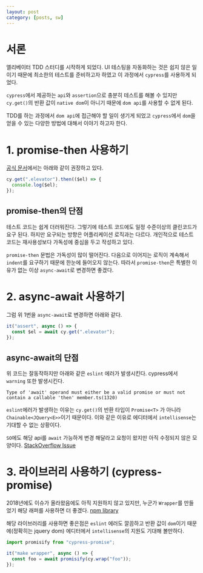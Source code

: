 ```yaml
---
layout: post
category: [posts, sw]
---
```


<!-- 어플리케이션 로직에서 `dom` 이 몇개 생성 되었는지 또 값이 제대로 들어 있는지 확인 하기 위해 `cy.get()` 을 호출하게 되는데 이때 반환 값이 `native dom`이 아니기 때문에 `dom api`를 사용할 수 없게 된다. -->

# 서론

엘리베이터 TDD 스터디를 시작하게 되었다. UI 테스팅을 자동화하는 것은 쉽지 않은 일이기 때문에 최소한의 테스트를 준비하고자 하였고 이 과정에서 `cypress`를 사용하게 되었다.

`cypress`에서 제공하는 `api`와 `assertion`으로 충분히 테스트를 해볼 수 있지만 `cy.get()`의 반환 값이 `native dom`이 아니기 때문에 `dom api`를 사용할 수 없게 된다.

TDD를 하는 과정에서 `dom api`에 접근해야 할 일이 생기게 되었고 `cypress`에서 `dom`을 얻을 수 있는 다양한 방법에 대해서 이야기 하고자 한다.

# 1. promise-then 사용하기

[공식 문서](https://docs.cypress.io/faq/questions/using-cypress-faq.html#How-do-I-get-the-native-DOM-reference-of-an-element-found-using-Cypress)에서는 아래와 같이 권장하고 있다.

```ts
cy.get(".elevator").then(($el) => {
  console.log($el);
});
```

## promise-then의 단점

테스트 코드는 쉽게 더러워진다. 그렇기에 테스트 코드에도 일정 수준이상의 클린코드가 요구 된다. 하지만 요구되는 방향은 어플리케이션 로직과는 다르다. 개인적으로 테스트코드는 재사용성보다 가독성에 중심을 두고 작성하고 있다.

`promise-then` 문법은 가독성이 많이 떨어진다. 다음으로 이어지는 로직이 계속해서 `indent`를 요구하기 때문에 한눈에 들어오지 않는다. 따라서 `promise-then`은 특별한 이유가 없는 이상 `async-await`로 변경하면 좋겠다.

# 2. async-await 사용하기

그럼 위 1번을 `async-await`로 변경하면 아래와 같다.

```ts
it("assert", async () => {
  const $el = await cy.get(".elevator");
});
```

## async-await의 단점

위 코드는 잘동작하지만 아래와 같은 `eslint` 에러가 발생시킨다. cypress에서 `warning` 또한 발생시킨다.

```text
Type of 'await' operand must either be a valid promise or must not contain a callable 'then' member.ts(1320)
```

`eslint`에러가 발생하는 이유는 `cy.get()`의 반환 타입이 `Promise<T>` 가 아니라 `Chainable<JQuery<E>>`이기 때문이다. 이와 같은 이유로 에디터에서 `intellisense`는 기대할 수 없는 상황이다.

`SO`에도 해당 api를 `await` 가능하게 변경 해달라고 요청이 왔지만 아직 수정되지 않은 모양이다. [StackOverflow Issue](https://github.com/cypress-io/cypress/issues/1417)

# 3. 라이브러리 사용하기 (cypress-promise)

2018년에도 이슈가 올라왔음에도 아직 지원하지 않고 있지만, 누군가 `Wrapper`를 만들었기 해당 래퍼를 사용하면 더 좋겠다. [npm library](https://www.npmjs.com/package/cypress-promise)

해당 라이브러리를 사용하면 좋은점은 `eslint` 에러도 깔끔하고 반환 값이 `dom`이기 때문에(정확히는 jquery dom) 에디터에서 `intellisense`의 지원도 기대해 볼만하다.

```ts
import promisify from "cypress-promise";

it("make wrapper", async () => {
  const foo = await promisify(cy.wrap("foo"));
});
```
